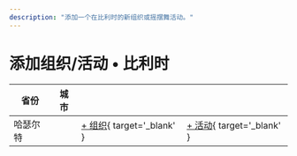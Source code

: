 ```yaml
---
description: "添加一个在比利时的新组织或摇摆舞活动。"
---
```


# 添加组织/活动 • 比利时

| 省份 | 城市 | | |
| --- | --- | --- | --- |
| 哈瑟尔特 | | [+ 组织](https://github.com/swingdance/orgs/issues/new?assignees=&labels=add+org&projects=&template=02-add_entity.yml&title=%5Bbe%5D%20%3CName%3E&region=be&province=Hasselt&city=Hasselt){ target='_blank' } | [+ 活动](https://github.com/swingdance/events/issues/new?assignees=&labels=add+event&projects=&template=02-add_entity.yml&title=%5B2024%2Fbe%5D%20%3CName%3E&region=be&province=Hasselt&city=Hasselt&org_id=&date_starts=2024-&date_ends=2024-){ target='_blank' } |
